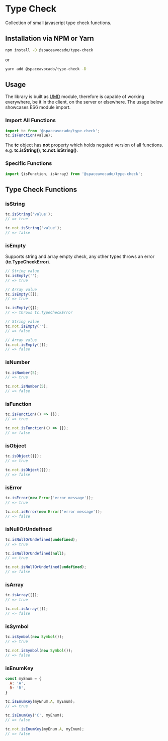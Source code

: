 # Type Check
Collection of small javascript type check functions.

## Installation via NPM or Yarn
```sh
npm install -D @spaceavocado/type-check
```
or 
```sh
yarn add @spaceavocado/type-check -D
```

## Usage
The library is built as [UMD](https://github.com/umdjs/umd) module, therefore is capable of working everywhere, be it in the client, on the server or elsewhere. The usage below showcases ES6 module import.
### Import All Functions
```javascript
import tc from '@spaceavocado/type-check';
tc.isFunction(value);
```
The **tc** object has **not** property which holds negated version of all functions. e.g. **tc.isString()**, **tc.not.isString()**. 

### Specific Functions
```javascript
import {isFunction, isArray} from '@spaceavocado/type-check';
```

## Type Check Functions
### isString
```javascript
tc.isString('value');
// => true

tc.not.isString('value');
// => false
```

### isEmpty
Supports string and array empty check, any other types throws an error (**tc.TypeCheckError**).
```javascript
// String value
tc.isEmpty('');
// => true

// Array value
tc.isEmpty([]);
// => true

tc.isEmpty({});
// => throws tc.TypeCheckError

// String value
tc.not.isEmpty('');
// => false

// Array value
tc.not.isEmpty([]);
// => false
```

### isNumber
```javascript
tc.isNumber(5);
// => true

tc.not.isNumber(5);
// => false
```

### isFunction
```javascript
tc.isFunction(() => {});
// => true

tc.not.isFunction(() => {});
// => false
```

### isObject
```javascript
tc.isObject({});
// => true

tc.not.isObject({});
// => false
```

### isError
```javascript
tc.isError(new Error('error message'));
// => true

tc.not.isError(new Error('error message'));
// => false
```

### isNullOrUndefined
```javascript
tc.isNullOrUndefined(undefined);
// => true

tc.isNullOrUndefined(null);
// => true

tc.not.isNullOrUndefined(undefined);
// => false
```

### isArray
```javascript
tc.isArray([]);
// => true

tc.not.isArray([]);
// => false
```

### isSymbol
```javascript
tc.isSymbol(new Symbol());
// => true

tc.not.isSymbol(new Symbol());
// => false
```

### isEnumKey
```javascript
const myEnum = {
  A: 'A',
  B: 'B',
}

tc.isEnumKey(myEnum.A, myEnum);
// => true

tc.isEnumKey('C', myEnum);
// => false

tc.not.isEnumKey(myEnum.A, myEnum);
// => false
```